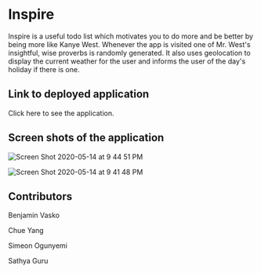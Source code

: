 # Inspire
Inspire is a useful todo list which motivates you to do more and be better by being more like Kanye West. Whenever the app is visited one of Mr. West's insightful, wise proverbs is randomly generated. It also uses geolocation to display the current weather for the user and informs the user of the day's holiday if there is one.

## Link to deployed application
Click here to see the application.


## Screen shots of the application 
![Screen Shot 2020-05-14 at 9 44 51 PM](https://user-images.githubusercontent.com/17972802/82005890-35966e80-962c-11ea-81d9-5840136cbb1d.png)


![Screen Shot 2020-05-14 at 9 41 48 PM](https://user-images.githubusercontent.com/17972802/82005915-45ae4e00-962c-11ea-94a8-e7fbe851352c.png)


## Contributors
Benjamin Vasko

Chue Yang 

Simeon Ogunyemi

Sathya Guru
